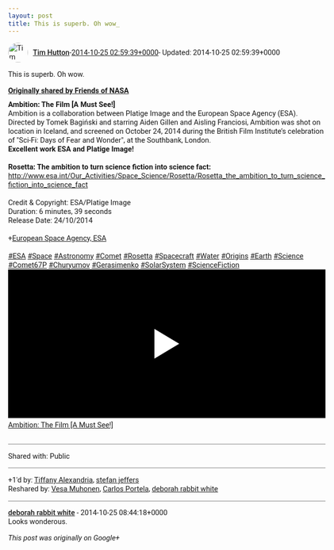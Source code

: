 ```yaml
---
layout: post
title: This is superb. Oh wow_
---
```


<html><head><meta charset="utf-8"><title>This is superb. Oh wow.</title><style>body {font: 11pt Roboto, Arial, sans-serif; max-width: 640px; margin: 24px;}.author-photo {border-radius: 50%; margin-right: 10px; width: 40px;}.author {font-weight: 500;}.main-content {margin: 15px 0 15px;}.post-title {font-weight: bold;}.location {display: block; margin-top: 15px;}.location img {float: left; margin-right: 5px; width: 20px;}.media-link {display: inline-block; max-width: 100%; vertical-align: top;}.media-link p {margin-top: 5px; max-height: 4em; overflow: scroll;}.media {max-height: 100vh; max-width: 100%;}.video-placeholder {background: black; display: flex; height: 300px; max-width: 100%; width: 640px;}.play-icon {border-bottom: 30px solid transparent; border-left: 50px solid white; border-top: 30px solid transparent; color: white; margin: auto;}.album {max-height: 800px; overflow: scroll; width: calc(100vw - 48px);}.album .media-link {margin-right: 5px; max-width: 250px;}.album .media {max-height: 250px;}.link-embed {border-top: 1px solid lightgrey; display: block; margin-top: 20px;}.link-embed img {max-width: 100%;}.inline-link-embed {display: block;}.inline-link-embed img {vertical-align: middle;}.link-title {display: inline-block; font-size: medium; font-weight: 300; padding-left: 1em;}.reshare-attribution {display: block; font-weight: bold; margin-bottom: 10px;}.poll-image {margin-bottom: 5px; max-height: 300px; max-width: 500px;}.poll-choice {align-items: center; display: flex; margin-bottom: 5px; max-width: 500px;}.poll-choice-percentage {background-color: lightblue; height: 100%; left: 0; position: absolute; z-index: -1;}.poll-choice-selected {margin-right: 5px;}.poll-choice-results {border: 1px solid lightgray; border-radius: 5px; display: flex; line-height: 40px; overflow: hidden; padding: 0 8px; position: relative;}.poll-choice-results, .poll-choice-description {flex-grow: 1; margin-right: 10px;}.poll-choice-image {width: 100%;}.poll-choice-image, .poll-choice-image img {max-height: 40px; max-width: 100px;}.poll-choice-votes {max-height: 100px; overflow: auto;}.plus-entity-embed {color: black; display: block; text-decoration: none;}.plus-entity-embed-cover-photo {max-height: 300px; max-width: 100%;}.plus-entity-embed-info {padding: 0 1em 1em;}.plus-entity-embed-info h2 {font-weight: 500; margin: 10px 0;}.plus-entity-embed-info p {font-size: small; margin: 0;}.collection-owner-avatar {border-radius: 50%; border: 2px solid white; height: 40px; margin-top: -22px;}.visibility {padding: 1em 0; border-top: 1px solid grey;}.post-activity {padding: 1em 0; border-top: 1px solid grey;}.comments {border-top: 1px solid gray; padding-top: 1em;}.comment + .comment {margin-top: 1em;}.comment .media-link, .comment .inline-link-embed {margin-top: 5px;}</style></head><body><div style="margin-bottom:1em;"><div style="display:flex; align-items:center"><img class="author-photo" src="https://lh4.googleusercontent.com/-epo4ZZKNqEw/AAAAAAAAAAI/AAAAAAAAVSU/qu3LpcHEnoQ/s64-c/photo.jpg" alt="Tim Hutton"><a href="https://plus.google.com/+TimHutton" target="_blank" class="author">Tim Hutton</a> - <a target="_blank" href="https://plus.google.com/+TimHutton/posts/63u71QurWFz">2014-10-25 02:59:39+0000</a><span> - Updated: 2014-10-25 02:59:39+0000</span></div><div class="main-content">This is superb. Oh wow.</div><div><a target="_blank" href="https://plus.google.com/113507009175485747967/posts/3Nv52RbB2Jm" class="reshare-attribution">Originally shared by Friends of NASA</a><b>Ambition: The Film [A Must See!]</b><br>Ambition is a collaboration between Platige Image and the European Space Agency (ESA). Directed by Tomek Bagiński and starring Aiden Gillen and Aisling Franciosi, Ambition was shot on location in Iceland, and screened on October 24, 2014 during the British Film Institute’s celebration of &quot;Sci-Fi: Days of Fear and Wonder&quot;, at the Southbank, London.<br><b>Excellent work ESA and Platige Image!</b><br><br><b>Rosetta: The ambition to turn science fiction into science fact:</b><br><a rel="nofollow" target="_blank" href="http://www.esa.int/Our_Activities/Space_Science/Rosetta/Rosetta_the_ambition_to_turn_science_fiction_into_science_fact" class="ot-anchor bidi_isolate" jslog="10929; track:click" dir="ltr">http://www.esa.int/Our_Activities/Space_Science/Rosetta/Rosetta_the_ambition_to_turn_science_fiction_into_science_fact</a><br><br>Credit &amp; Copyright: ESA/Platige Image<br>Duration: 6 minutes, 39 seconds<br>Release Date: 24/10/2014<br><br><span class="proflinkWrapper"><span class="proflinkPrefix">+</span><a class="proflink bidi_isolate" href="https://plus.google.com/100720077817157516563" oid="100720077817157516563" >European Space Agency, ESA</a></span> <br><br><a rel="nofollow" class="ot-hashtag bidi_isolate" href="https://plus.google.com/s/%23ESA/posts" >#ESA</a>  <a rel="nofollow" class="ot-hashtag bidi_isolate" href="https://plus.google.com/s/%23Space/posts" >#Space</a>   <a rel="nofollow" class="ot-hashtag bidi_isolate" href="https://plus.google.com/s/%23Astronomy/posts" >#Astronomy</a>   <a rel="nofollow" class="ot-hashtag bidi_isolate" href="https://plus.google.com/s/%23Comet/posts" >#Comet</a>   <a rel="nofollow" class="ot-hashtag bidi_isolate" href="https://plus.google.com/s/%23Rosetta/posts" >#Rosetta</a>   <a rel="nofollow" class="ot-hashtag bidi_isolate" href="https://plus.google.com/s/%23Spacecraft/posts" >#Spacecraft</a>   <a rel="nofollow" class="ot-hashtag bidi_isolate" href="https://plus.google.com/s/%23Water/posts" >#Water</a>   <a rel="nofollow" class="ot-hashtag bidi_isolate" href="https://plus.google.com/s/%23Origins/posts" >#Origins</a>   <a rel="nofollow" class="ot-hashtag bidi_isolate" href="https://plus.google.com/s/%23Earth/posts" >#Earth</a>   <a rel="nofollow" class="ot-hashtag bidi_isolate" href="https://plus.google.com/s/%23Science/posts" >#Science</a>   <a rel="nofollow" class="ot-hashtag bidi_isolate" href="https://plus.google.com/s/%23Comet67P/posts" >#Comet67P</a>   <a rel="nofollow" class="ot-hashtag bidi_isolate" href="https://plus.google.com/s/%23Churyumov/posts" >#Churyumov</a>   <a rel="nofollow" class="ot-hashtag bidi_isolate" href="https://plus.google.com/s/%23Gerasimenko/posts" >#Gerasimenko</a>   <a rel="nofollow" class="ot-hashtag bidi_isolate" href="https://plus.google.com/s/%23SolarSystem/posts" >#SolarSystem</a>   <a rel="nofollow" class="ot-hashtag bidi_isolate" href="https://plus.google.com/s/%23ScienceFiction/posts" >#ScienceFiction</a>  ﻿<a href="https://plus.google.com/photos/113507009175485747967/albums/6073789492298013185/6073789497065083506" target="_blank" class="media-link"><div class="video-placeholder" title="Ambition: The Film [A Must See!]"><span class="play-icon"></span></div><p>Ambition: The Film [A Must See!]</p></a></div></div><div class="visibility">Shared with: Public</div><div class="post-activity"><div class="plus-oners">+1'd by: <a href="https://plus.google.com/116318447690318021446">Tiffany Alexandria</a>, <a href="https://plus.google.com/115958517486719853660">stefan jeffers</a></div><div class="resharers">Reshared by: <a href="https://plus.google.com/+VesaMuhonen">Vesa Muhonen</a>, <a href="https://plus.google.com/102518372019255115707">Carlos Portela</a>, <a href="https://plus.google.com/114518922325311761918">deborah rabbit white</a></div></div><div class="comments"><div class="comment"><a target="_blank" href="https://plus.google.com/114518922325311761918" class="author">deborah rabbit white</a><span class="time"> - 2014-10-25 08:44:18+0000</span><div class="comment-content">Looks wonderous.</div></div></div></body></html>

<i>This post was originally on Google+</i>